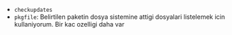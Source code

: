 - `checkupdates`
- `pkgfile`: Belirtilen paketin dosya sistemine attigi dosyalari listelemek icin kullaniyorum. Bir kac ozelligi daha var

